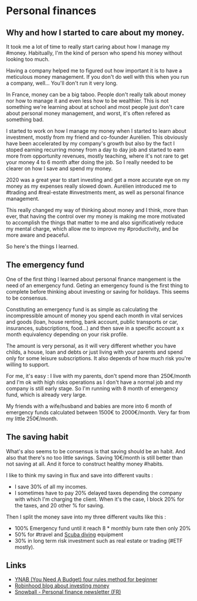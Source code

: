 # Personal finances
## Why and how I started to care about my money.
It took me a lot of time to really start caring about how I manage my #money. Habitually, I'm the kind of person who spend his money without looking too much.

Having a company helped me to figured out how important it is to have a meticulous money management. If you don't do well with this when you run a company, well... You'll don't run it very long. 

In France, money can be a big taboo. People don't really talk about money nor how to manage it and even less how to be wealthier. This is not something we're learning about at school and most people just don't care about personal money management, and worst, it's often refered as something bad. 

I started to work on how I manage my money when I started to learn about investment, mostly from my friend and co-founder Aurélien. This obviously have been accelerated by my company's growth but also by the fact I stoped earning recurring money from a day to day job and started to earn more from opportunity revenues, mostly teaching, where it's not rare to get your money 4 to 6 month after doing the job. So I really needed to be clearer on how I save and spend my money. 

2020 was a great year to start investing and get a more accurate eye on my money as my expenses really slowed down. Aurélien introduced me to #trading and #real-estate #investments ment, as well as personal finance management. 

This really changed my way of thinking about money and I think, more than ever, that having the control over my money is making me more motivated to accomplish the things that matter to me and also significatively reduce my mental charge, which allow me to improve my #productivity, and be more aware and peaceful. 

So here's the things I learned. 

## The emergency fund
One of the first thing I learned about personal finance mangement is the need of an emergency fund. Geting an emergency found is the first thing to complete before thinking about investing or saving for holidays. This seems to be consensus. 

Constituting an emergency fund is as simple as calculating the incompressible amount of money you spend each month in vital services and goods (loan, house renting, bank account, public transports or car, insurances, subscriptions, food...) and then save in a specific account a x month equivalency depending on your risk profile. 

The amount is very personal, as it will very different whether you have childs, a house, loan and debts or just living with your parents and spend only for some leisure subscriptions. It also depends of how much risk you're willing to support.

For me, it's easy : I live with my parents, don't spend more than 250€/month and I'm ok with high risks operations as I don't have a normal job and my company is still early stage. So I'm running with 8 month of emergency fund, which is already very large. 

My friends with a wife/husband and babies are more into 6 month of emergency funds calculated between 1500€ to 2000€/month. Very far from my little 250€/month. 

## The saving habit
What's also seems to be consensus is that saving should be an habit. And also that there's no too little savings. Saving 10€/month is still better than not saving at all. And it force to construct healthy money #habits. 

I like to think my saving in flux and save into different vaults :
- I save 30% of all my incomes. 
- I sometimes have to pay 20% delayed taxes depending the company with which I'm charging the client. When it's the case, I block 20% for the taxes, and 20 other % for saving.

Then I split the money save into my three different vaults like this :
 - 100% Emergency fund until it reach 8 * monthly burn rate then only 20% 
- 50% for #travel and [Scuba diving](Scuba%20diving.md) equipment
- 30% in long term risk investment such as real estate or trading \(#ETF mostly). 


## Links
- [YNAB (You Need A Budget) four rules method for beginner](https://www.youneedabudget.com/the-four-rules/)
- [Robinhood blog about investing money](https://learn.robinhood.com/)
- [Snowball - Personal finance newsletter (FR)](https://www.snowball.xyz/)